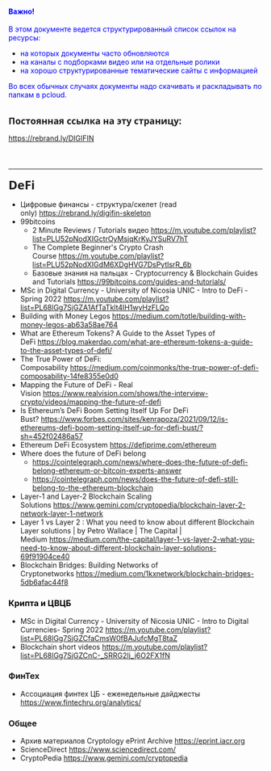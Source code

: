 <h4><b style="color: rgb(0, 0, 255); -webkit-text-size-adjust: 100%;">Важно!</b></h4><p><font color="#0000ff">В этом документе ведется структурированный список ссылок на ресурсы:</font></p><ul><li><font color="#0000ff">на которых документы часто обновляются</font></li><li><font color="#0000ff">на каналы с подборками видео или на отдельные ролики</font></li><li><font color="#0000ff">на хорошо структурированные тематические сайты с информацией</font></li></ul><p><font color="#0000ff">Во всех обычных случаях документы надо скачивать и раскладывать по папкам в pcloud.</font><span style="color: rgb(0, 0, 255); -webkit-text-size-adjust: 100%;">&nbsp;</span></p><p><font color="#0000ff"><br></font><b style="font-family: &quot;open sans&quot;, Helvetica, Arial; font-size: 18px; -webkit-text-size-adjust: 100%;">Постоянная ссылка на эту страницу:</b></p><p><a href="https://rebrand.ly/DIGIFIN" target="_blank">https://rebrand.ly/DIGIFIN</a><b style="font-family: &quot;open sans&quot;, Helvetica, Arial; font-size: 18px; -webkit-text-size-adjust: 100%;"><a href="https://rebrand.ly/digifin" target="_blank" style="font-family: &quot;open sans&quot;, Helvetica, Arial; font-size: 18px; -webkit-text-size-adjust: 100%;"></a></b></p><p><b style="font-family: &quot;open sans&quot;, Helvetica, Arial; font-size: 18px; -webkit-text-size-adjust: 100%;"><br></b></p><hr><p><b style="font-family: &quot;open sans&quot;, Helvetica, Arial; font-size: 24px; -webkit-text-size-adjust: 100%;">DeFi</b><br></p><ul><li>Цифровые финансы - структура/скелет (read only)&nbsp;<a href="https://rebrand.ly/digifin-skeleton">https://rebrand.ly/digifin-skeleton</a></li><li>99bitcoins<ul><li><span style="caret-color: rgb(255, 255, 255); -webkit-text-size-adjust: 100%;">2 Minute Reviews / Tutorials&nbsp;видео&nbsp;</span><a href="https://m.youtube.com/playlist?list=PLU52pNodXIGctrOyMsjqKrKyJYSuRV7hT" target="_blank">https://m.youtube.com/playlist?list=PLU52pNodXIGctrOyMsjqKrKyJYSuRV7hT</a></li><li>The Complete Beginner's Crypto Crash Course&nbsp;<a href="https://m.youtube.com/playlist?list=PLU52pNodXIGdM6XDgHVG7DsPytlsrR_6b">https://m.youtube.com/playlist?list=PLU52pNodXIGdM6XDgHVG7DsPytlsrR_6b</a></li><li>Базовые знания на пальцах - Cryptocurrency &amp; Blockchain Guides and Tutorials <a href="https://99bitcoins.com/guides-and-tutorials/" target="_blank">https://99bitcoins.com/guides-and-tutorials/</a></li></ul></li><li>MSc in Digital Currency - University of Nicosia&nbsp;<span style="-webkit-text-size-adjust: 100%;">UNIC - Intro to DeFi - Spring 2022 </span><a href="https://m.youtube.com/playlist?list=PL68lGg7SjGZA1AfTaTklt4IH1wyHzFLQo" target="_blank">https://m.youtube.com/playlist?list=PL68lGg7SjGZA1AfTaTklt4IH1wyHzFLQo</a></li><li>Building with Money Legos&nbsp;<a href="https://medium.com/totle/building-with-money-legos-ab63a58ae764">https://medium.com/totle/building-with-money-legos-ab63a58ae764</a></li><li>What are Ethereum Tokens? A Guide to the Asset Types of DeFi&nbsp;<a href="https://blog.makerdao.com/what-are-ethereum-tokens-a-guide-to-the-asset-types-of-defi/">https://blog.makerdao.com/what-are-ethereum-tokens-a-guide-to-the-asset-types-of-defi/</a></li><li>The True Power of DeFi: Composability&nbsp;<a href="https://medium.com/coinmonks/the-true-power-of-defi-composability-14fe8355e0d0">https://medium.com/coinmonks/the-true-power-of-defi-composability-14fe8355e0d0</a></li><li>Mapping the Future of DeFi - Real Vision&nbsp;<a href="https://www.realvision.com/shows/the-interview-crypto/videos/mapping-the-future-of-defi">https://www.realvision.com/shows/the-interview-crypto/videos/mapping-the-future-of-defi</a></li><li>Is Ethereum’s DeFi Boom Setting Itself Up For DeFi Bust?&nbsp;<a href="https://www.forbes.com/sites/kenrapoza/2021/09/12/is-ethereums-defi-boom-setting-itself-up-for-defi-bust/?sh=452f02486a57">https://www.forbes.com/sites/kenrapoza/2021/09/12/is-ethereums-defi-boom-setting-itself-up-for-defi-bust/?sh=452f02486a57</a></li><li>Ethereum DeFi Ecosystem&nbsp;<a href="https://defiprime.com/ethereum">https://defiprime.com/ethereum</a></li><li>Where does the future of DeFi belong&nbsp;<ul><li><a href="https://cointelegraph.com/news/where-does-the-future-of-defi-belong-ethereum-or-bitcoin-experts-answer" target="_blank">https://cointelegraph.com/news/where-does-the-future-of-defi-belong-ethereum-or-bitcoin-experts-answer</a></li><li><a href="https://cointelegraph.com/news/does-the-future-of-defi-still-belong-to-the-ethereum-blockchain">https://cointelegraph.com/news/does-the-future-of-defi-still-belong-to-the-ethereum-blockchain</a></li></ul></li><li>Layer-1 and Layer-2 Blockchain Scaling Solutions&nbsp;<a href="https://www.gemini.com/cryptopedia/blockchain-layer-2-network-layer-1-network">https://www.gemini.com/cryptopedia/blockchain-layer-2-network-layer-1-network</a></li><li>Layer 1 vs Layer 2 : What you need to know about different Blockchain Layer solutions | by Petro Wallace | The Capital | Medium&nbsp;<a href="https://medium.com/the-capital/layer-1-vs-layer-2-what-you-need-to-know-about-different-blockchain-layer-solutions-69f91904ce40">https://medium.com/the-capital/layer-1-vs-layer-2-what-you-need-to-know-about-different-blockchain-layer-solutions-69f91904ce40</a></li><li>Blockchain Bridges: Building Networks of Cryptonetworks&nbsp;<a href="https://medium.com/1kxnetwork/blockchain-bridges-5db6afac44f8">https://medium.com/1kxnetwork/blockchain-bridges-5db6afac44f8</a></li></ul><h3 style="color: rgb(0, 0, 0);"><b>Крипта и ЦВЦБ</b></h3><ul><li><span style="-webkit-text-size-adjust: 100%;"><span style="-webkit-text-size-adjust: none;">MSc in Digital Currency - University of Nicosia&nbsp;</span>UNIC - Intro to Digital Currencies- Spring 2022&nbsp;</span><a href="https://m.youtube.com/playlist?list=PL68lGg7SjGZCfaCmsW0fBAJufcMgT8taZ" target="_blank">https://m.youtube.com/playlist?list=PL68lGg7SjGZCfaCmsW0fBAJufcMgT8taZ</a><a href="https://m.youtube.com/playlist?list=PL68lGg7SjGZCfaCmsW0fBAJufcMgT8taZ" style="-webkit-text-size-adjust: 100%;"></a></li><li>Blockchain short videos&nbsp;<a href="https://m.youtube.com/playlist?list=PL68lGg7SjGZCnC-_SRRG2Ij_j6O2FX1fN">https://m.youtube.com/playlist?list=PL68lGg7SjGZCnC-_SRRG2Ij_j6O2FX1fN</a></li></ul><h3><b>ФинТех</b></h3><ul><li>Ассоциация финтех ЦБ - еженедельные дайджесты <a href="https://www.fintechru.org/analytics/" target="_blank">https://www.fintechru.org/analytics/</a></li></ul><h3><b>Общее</b></h3><ul><li>Архив материалов Cryptology ePrint Archive <a href="https://eprint.iacr.org" target="_blank">https://eprint.iacr.org</a><a href="https://eprint.iacr.org" target="_blank"></a></li><li>ScienceDirect&nbsp;<a href="https://www.sciencedirect.com/" target="_blank">https://www.sciencedirect.com/</a><a href="https://www.sciencedirect.com/"></a></li><li>CryptoPedia&nbsp;<a href="https://www.gemini.com/cryptopedia">https://www.gemini.com/cryptopedia</a></li></ul><p><br></p>
